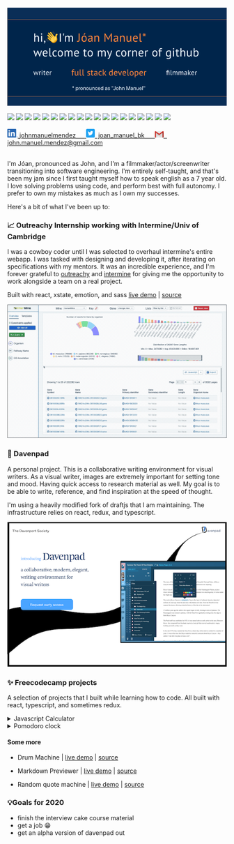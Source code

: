 ![intro image](https://github.com/JM-Mendez/jm-mendez/blob/primary/hero.png?raw=true)

<img src="https://img.shields.io/static/v1?label=proficient&message=react&color=blue" />
<img src="https://img.shields.io/static/v1?label=proficient&message=typescript&color=3177c6" />
<img src="https://img.shields.io/static/v1?label=proficient&message=redux&color=7549bb" />
<img src="https://img.shields.io/static/v1?label=proficient&message=html&color=orange" />
<img src="https://img.shields.io/static/v1?label=proficient&message=css&color=264ce3" />
<img src="https://img.shields.io/static/v1?label=proficient&message=sass&color=cc669b" />
<img src="https://img.shields.io/static/v1?label=proficient&message=css-in-js&color=palevioletred" />
<img src="https://img.shields.io/static/v1?label=proficient&message=nodejs&color=3e873f" />
<img src="https://img.shields.io/static/v1?label=proficient&message=xstate&color=2a2b3f" />
<img src="https://img.shields.io/static/v1?label=proficient&message=jest&color=9a415b" />
<img src="https://img.shields.io/static/v1?label=proficient&message=webpack&color=6e96d7" />
<img src="https://img.shields.io/static/v1?label=proficient&message=git&color=f15033" />
<img src="https://img.shields.io/static/v1?label=proficient&message=ci/cd&color=blueviolet" />
<img src="https://img.shields.io/static/v1?label=familiar&labelColor=lightgrey&message=electron&color=51727c" />
<img src="https://img.shields.io/static/v1?label=familiar&labelColor=lightgrey&message=command line&color=yellow" />
<img src="https://img.shields.io/static/v1?label=familiar&labelColor=lightgrey&message=gatsby&color=633295" />
<img src="https://img.shields.io/static/v1?label=familiar&labelColor=lightgrey&message=graphql&color=e535ab" />
<img src="https://img.shields.io/static/v1?label=familiar&labelColor=lightgrey&message=storybook&color=f54785" />
<img src="https://img.shields.io/static/v1?label=familiar&labelColor=lightgrey&message=netlify&color=39adbb" />

<br />
<br />

<a href="https://www.linkedin.com/in/johnmanuelmendez/">
  <img src="./linkedin.png" alt="John Mendez | linkedin" width="24px">
  <span>johnmanuelmendez &nbsp;&nbsp;&nbsp;&nbsp;</span>
</a>
<a href="https://twitter.com/joan_manuel_bk">
  <img src="./twitter.png" alt="John Mendez | Twitter" width="20px">
  <span>&nbsp;joan_manuel_bk &nbsp;&nbsp;&nbsp;&nbsp;</span>
</a>
<a href="mailto:john.manuel.mendez@gmail.com">
  <img src="./gmail.png" alt="Send email" width="20px">
  <span>&nbsp; john.manuel.mendez@gmail.com</span>
</a>

<br />
<br />

I'm Jóan, pronounced as John, and I'm a filmmaker/actor/screenwriter transitioning into software engineering. I'm entirely self-taught, and that's been my jam since I first taught myself how to speak english as a 7 year old. I love solving problems using code, and perform best with full autonomy. I prefer to own my mistakes as much as I own my successes.

Here's a bit of what I've been up to:

### 📈 Outreachy Internship working with Intermine/Univ of Cambridge

I was a cowboy coder until I was selected to overhaul intermine's entire webapp. I was tasked with designing and developing it, after iterating on specifications with my mentors. It was an incredible experience, and I'm forever grateful to [outreachy](https://www.outreachy.org/) and [intermine](http://intermine.org/) for giving me the opportunity to work alongside a team on a real project.

Built with react, xstate, emotion, and sass
[live demo](https://intermine-data-browser.netlify.app/) | [source](https://github.com/JM-Mendez/InterMine-Data-Browser-Tool)

![intermine data browser gif](./data-browser.gif)

### 📝 Davenpad

A personal project. This is a collaborative writing environment for visual writers. As a visual writer, images are extremely important for setting tone and mood. Having quick access to research material as well. My goal is to be able to write, reference, and find inspiration at the speed of thought.

I'm using a heavily modified fork of draftjs that I am maintaining. The infrastructure relies on react, redux, and typescript.

![davenpad website photo](./davenpad.png)

### ✨ Freecodecamp projects

A selection of projects that I built while learning how to code. All built with react, typescript, and sometimes redux.

<details>
  <summary>Javascript Calculator</summary>
  <div>
    <a href="https://fcc-jm-projects.gitlab.io/javascript-calculator/">live demo</a>
    <span> | </span>
    <a href="https://gitlab.com/fcc-jm-projects/javascript-calculator">source</a>
  </div>
  <img src="./freecodecamp/calculator.png">
</details>

<div></div>

<details>
  <summary>Pomodoro clock</summary>
  <div>
    <a href="https://fcc-jm-projects.gitlab.io/pomodoro-clock/">live demo</a>
    <span> | </span>
    <a href="https://gitlab.com/fcc-jm-projects/pomodoro-clock">source</a>
  </div>
  <img src="./freecodecamp/pomodoro.png">
</details>

#### Some more

- Drum Machine | [live demo](https://fcc-jm-projects.gitlab.io/drum-machine/) | [source](https://gitlab.com/fcc-jm-projects/drum-machine)

- Markdown Previewer | [live demo](https://fcc-jm-projects.gitlab.io/markdown-previewer/) | [source](https://gitlab.com/fcc-jm-projects/markdown-previewer)

- Random quote machine | [live demo](https://fcc-jm-projects.gitlab.io/random-quote-machine/) | [source](https://gitlab.com/fcc-jm-projects/random-quote-machine)

### 💡Goals for 2020

- finish the interview cake course material
- get a job 😁
- get an alpha version of davenpad out
